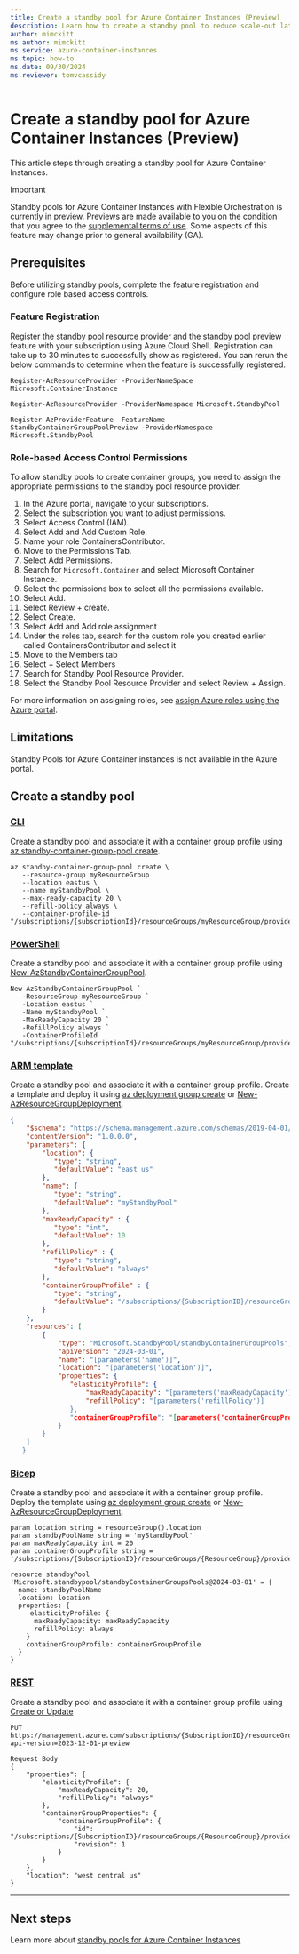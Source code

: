 ```yaml
---
title: Create a standby pool for Azure Container Instances (Preview)
description: Learn how to create a standby pool to reduce scale-out latency with Azure Container Instances.
author: mimckitt
ms.author: mimckitt
ms.service: azure-container-instances
ms.topic: how-to
ms.date: 09/30/2024
ms.reviewer: tomvcassidy
---
```



# Create a standby pool for Azure Container Instances (Preview)
This article steps through creating a standby pool for Azure Container Instances. 

> [!IMPORTANT]
> Standby pools for Azure Container Instances with Flexible Orchestration is currently in preview. Previews are made available to you on the condition that you agree to the [supplemental terms of use](https://azure.microsoft.com/support/legal/preview-supplemental-terms/). Some aspects of this feature may change prior to general availability (GA). 

## Prerequisites

Before utilizing standby pools, complete the feature registration and configure role based access controls. 

### Feature Registration 
Register the standby pool resource provider and the standby pool preview feature with your subscription using Azure Cloud Shell. Registration can take up to 30 minutes to successfully show as registered. You can rerun the below commands to determine when the feature is successfully registered. 

```azurepowershell-interactive
Register-AzResourceProvider -ProviderNameSpace Microsoft.ContainerInstance

Register-AzResourceProvider -ProviderNamespace Microsoft.StandbyPool

Register-AzProviderFeature -FeatureName StandbyContainerGroupPoolPreview -ProviderNamespace Microsoft.StandbyPool
```

### Role-based Access Control Permissions
To allow standby pools to create container groups, you need to assign the appropriate permissions to the standby pool resource provider. 
 
1) In the Azure portal, navigate to your subscriptions.
2) Select the subscription you want to adjust permissions.
3) Select Access Control (IAM).
4) Select Add and Add Custom Role.
5) Name your role ContainersContributor.
6) Move to the Permissions Tab.
7) Select Add Permissions.
8) Search for `Microsoft.Container` and select Microsoft Container Instance.
9) Select the permissions box to select all the permissions available.
10) Select Add.
11) Select Review + create.
12) Select Create.
13) Select Add and Add role assignment
14) Under the roles tab, search for the custom role you created earlier called ContainersContributor and select it
15) Move to the Members tab
16) Select + Select Members
17) Search for Standby Pool Resource Provider.
18) Select the Standby Pool Resource Provider and select Review + Assign.

For more information on assigning roles, see [assign Azure roles using the Azure portal](/azure/role-based-access-control/quickstart-assign-role-user-portal).

## Limitations
Standby Pools for Azure Container instances is not available in the Azure portal. 

## Create a standby pool

### [CLI](#tab/cli)
Create a standby pool and associate it with a container group profile using [az standby-container-group-pool create](/cli/azure/standby-container-group-pool).

```azurecli-interactive
az standby-container-group-pool create \
   --resource-group myResourceGroup 
   --location eastus \
   --name myStandbyPool \
   --max-ready-capacity 20 \
   --refill-policy always \
   --container-profile-id "/subscriptions/{subscriptionId}/resourceGroups/myResourceGroup/providers/Microsoft.ContainerInstance/containerGroupProfiles/myContainerGroupProfile"
```
### [PowerShell](#tab/powershell)
Create a standby pool and associate it with a container group profile using [New-AzStandbyContainerGroupPool](/powershell/module/az.standbypool/new-AzStandbyContainerGroupPool).

```azurepowershell-interactive
New-AzStandbyContainerGroupPool `
   -ResourceGroup myResourceGroup `
   -Location eastus `
   -Name myStandbyPool `
   -MaxReadyCapacity 20 `
   -RefillPolicy always `
   -ContainerProfileId "/subscriptions/{subscriptionId}/resourceGroups/myResourceGroup/providers/Microsoft.ContainerInstance/containerGroupProfiles/myContainerGroupProfile"
```

### [ARM template](#tab/template)
Create a standby pool and associate it with a container group profile. Create a template and deploy it using [az deployment group create](/cli/azure/deployment/group) or [New-AzResourceGroupDeployment](/powershell/module/az.resources/new-azresourcegroupdeployment).


```json
{
    "$schema": "https://schema.management.azure.com/schemas/2019-04-01/deploymentTemplate.json#",
    "contentVersion": "1.0.0.0",
    "parameters": {
        "location": {
           "type": "string",
           "defaultValue": "east us"    
        },
        "name": {
           "type": "string",
           "defaultValue": "myStandbyPool"
        },
        "maxReadyCapacity" : {
           "type": "int",
           "defaultValue": 10
        },
        "refillPolicy" : {
           "type": "string",
           "defaultValue": "always"
        },
        "containerGroupProfile" : {
           "type": "string",
           "defaultValue": "/subscriptions/{SubscriptionID}/resourceGroups/{ResourceGroup}/providers/Microsoft.ContainerInstance/containerGroupProfiles/{ContainerProfile}"
        }
    },
    "resources": [ 
        {
            "type": "Microsoft.StandbyPool/standbyContainerGroupPools",
            "apiVersion": "2024-03-01",
            "name": "[parameters('name')]",
            "location": "[parameters('location')]",
            "properties": {
               "elasticityProfile": {
                   "maxReadyCapacity": "[parameters('maxReadyCapacity')]",
                   "refillPolicy": "[parameters('refillPolicy')]
               },
               "containerGroupProfile": "[parameters('containerGroupProfile')]"
            }
        }
    ]
   }

```


### [Bicep](#tab/bicep)
Create a standby pool and associate it with a container group profile. Deploy the template using [az deployment group create](/cli/azure/deployment/group) or [New-AzResourceGroupDeployment](/powershell/module/az.resources/new-azresourcegroupdeployment).

```bicep
param location string = resourceGroup().location
param standbyPoolName string = 'myStandbyPool'
param maxReadyCapacity int = 20
param containerGroupProfile string = '/subscriptions/{SubscriptionID}/resourceGroups/{ResourceGroup}/providers/Microsoft.ContainerInstance/containerGroupProfiles/{ContainerProfile}'

resource standbyPool 'Microsoft.standbypool/standbyContainerGroupsPools@2024-03-01' = {
  name: standbyPoolName
  location: location
  properties: {
     elasticityProfile: {
      maxReadyCapacity: maxReadyCapacity
      refillPolicy: always
    }
    containerGroupProfile: containerGroupProfile
  }
}
```

### [REST](#tab/rest)
Create a standby pool and associate it with a container group profile using [Create or Update](/rest/api/standbypool/standby-virtual-machine-pools/create-or-update)

```HTTP
PUT
https://management.azure.com/subscriptions/{SubscriptionID}/resourceGroups/{ResourceGroup}/providers/Microsoft.StandbyPool/standbyContainerGroupPools/{StandbyPoolName}?api-version=2023-12-01-preview 
 
Request Body
{
    "properties": {
        "elasticityProfile": {
            "maxReadyCapacity": 20,
            "refillPolicy": "always"
        },
        "containerGroupProperties": {
            "containerGroupProfile": {
                "id": "/subscriptions/{SubscriptionID}/resourceGroups/{ResourceGroup}/providers/Microsoft.ContainerInstance/containerGroupProfiles/{ContainerProfile}",
                "revision": 1
            }
        }
    },
    "location": "west central us"
}
```

---

## Next steps

Learn more about [standby pools for Azure Container Instances](container-instances-standby-pool-overview.md)

